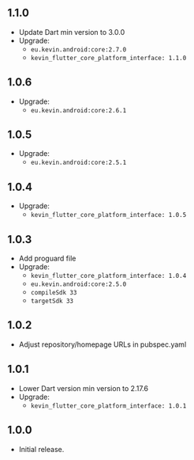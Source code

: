 ## 1.1.0

* Update Dart min version to 3.0.0
* Upgrade:
    - `eu.kevin.android:core:2.7.0`
    - `kevin_flutter_core_platform_interface: 1.1.0`

## 1.0.6

* Upgrade:
    - `eu.kevin.android:core:2.6.1`

## 1.0.5

* Upgrade:
    - `eu.kevin.android:core:2.5.1`

## 1.0.4

* Upgrade:
    - `kevin_flutter_core_platform_interface: 1.0.5`

## 1.0.3

* Add proguard file
* Upgrade:
    - `kevin_flutter_core_platform_interface: 1.0.4`
    - `eu.kevin.android:core:2.5.0`
    - `compileSdk 33`
    - `targetSdk 33`

## 1.0.2

* Adjust repository/homepage URLs in pubspec.yaml

## 1.0.1

* Lower Dart version min version to 2.17.6
* Upgrade:
    - `kevin_flutter_core_platform_interface: 1.0.1`

## 1.0.0

* Initial release.